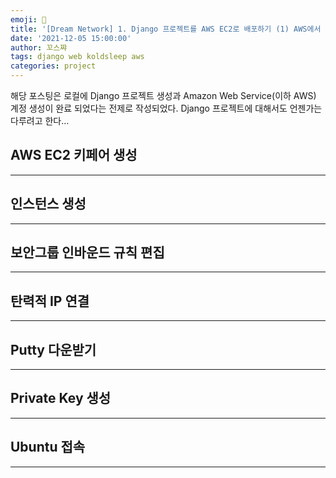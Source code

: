```yaml
---
emoji: 💮
title: '[Dream Network] 1. Django 프로젝트를 AWS EC2로 배포하기 (1) AWS에서 인스턴스 생성하기'
date: '2021-12-05 15:00:00'
author: 꼬스쨔
tags: django web koldsleep aws
categories: project
---
```


해당 포스팅은 로컬에 Django 프로젝트 생성과 Amazon Web Service(이하 AWS) 계정 생성이 완료 되었다는 전제로 작성되었다.
Django 프로젝트에 대해서도 언젠가는 다루려고 한다...


## AWS EC2 키페어 생성
<hr />



## 인스턴스 생성
<hr />



## 보안그룹 인바운드 규칙 편집
<hr />



## 탄력적 IP 연결
<hr />



## Putty 다운받기
<hr />



## Private Key 생성
<hr />



## Ubuntu 접속
<hr />





